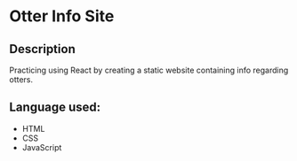 # Otter Info Site

## Description
Practicing using React by creating a static website containing info regarding otters.

## Language used:
* HTML
* CSS
* JavaScript


